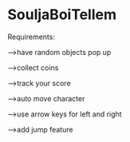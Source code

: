 ﻿# SouljaBoiTellem


Requirements:

-->have random objects pop up

-->collect coins

-->track your score

-->auto move character

-->use arrow keys for left and right

-->add jump feature
